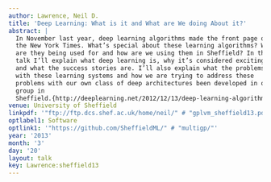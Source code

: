 ```yaml
---
author: Lawrence, Neil D.
title: 'Deep Learning: What is it and What are We doing About it?'
abstract: |
  In November last year, deep learning algorithms made the front page of
  the New York Times. What’s special about these learning algorithms? What
  are they being used for and how are we using them in Sheffield? In this
  talk I’ll explain what deep learning is, why it’s considered exciting,
  and what the success stories are. I’ll also explain what the problems
  with these learning systems and how we are trying to address these
  problems with our own class of deep architectures been developed in our
  group in
  Sheffield.{http://deeplearning.net/2012/12/13/deep-learning-algorithms-made-front-page-on-new-york-times/
venue: University of Sheffield
linkpdf: '"ftp://ftp.dcs.shef.ac.uk/home/neil/" # "gplvm_sheffield13.pdf"'
optlabel1: Software
optlink1: '"https://github.com/SheffieldML/" # "multigp/"'
year: '2013'
month: '3'
day: '20'
layout: talk
key: Lawrence:sheffield13
---
```

